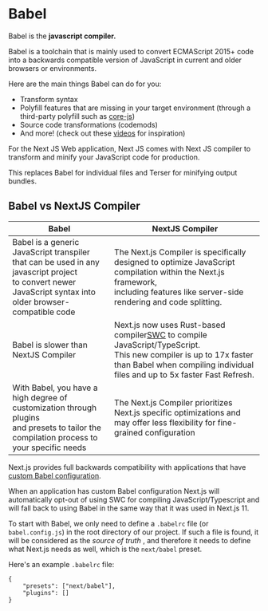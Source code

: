 # Babel

Babel is the **javascript compiler.**

Babel is a toolchain that is mainly used to convert ECMAScript 2015+ code into a backwards compatible version of JavaScript in current and older browsers or environments. 

Here are the main things Babel can do for you:

* Transform syntax
* Polyfill features that are missing in your target environment (through a third-party polyfill such as [core-js](https://github.com/zloirock/core-js))
* Source code transformations (codemods)
* And more! (check out these [videos](https://babeljs.io/videos) for inspiration)

For the Next JS Web application, Next JS comes with Next JS compiler to transform and minify your JavaScript code for production. 

This replaces Babel for individual files and Terser for minifying output bundles.


## Babel vs NextJS Compiler

| Babel                                                                                                                                                          | NextJS Compiler                                                                                                                                                                                                    |
| -------------------------------------------------------------------------------------------------------------------------------------------------------------- | ------------------------------------------------------------------------------------------------------------------------------------------------------------------------------------------------------------------ |
| Babel is a generic JavaScript transpiler that can be used in any javascript project<br />to convert newer JavaScript syntax into older browser-compatible code | The Next.js Compiler is specifically designed to optimize JavaScript compilation within the Next.js framework,<br />including features like server-side rendering and code splitting.                              |
| Babel is slower than NextJS Compiler                                                                                                                           | Next.js now uses Rust-based compiler[SWC](https://swc.rs/) to compile JavaScript/TypeScript. <br />This new compiler is up to 17x faster than Babel when compiling individual files and up to 5x faster Fast Refresh. |
| With Babel, you have a high degree of customization through plugins<br />and presets to tailor the compilation process to your specific needs                  | The Next.js Compiler prioritizes Next.js specific optimizations and<br />may offer less flexibility for fine-grained configuration                                                                                 |


Next.js provides full backwards compatibility with applications that have [custom Babel configuration](https://nextjs.org/docs/pages/building-your-application/configuring/babel).

When an application has custom Babel configuration Next.js will automatically opt-out of using SWC for compiling JavaScript/Typescript and will fall back to using Babel in the same way that it was used in Next.js 11.


To start with Babel, we only need to define a `.babelrc` file (or `babel.config.js`) in the root directory of our project. If such a file is found, it will be considered as the  *source of truth* , and therefore it needs to define what Next.js needs as well, which is the `next/babel` preset.

Here's an example `.babelrc` file:

```
{
	"presets": ["next/babel"],
	"plugins": []
}
```
